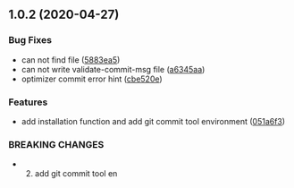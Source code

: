 ## 1.0.2 (2020-04-27)


### Bug Fixes

* can not find file ([5883ea5](https://github.com/Jen0/xzt-cli/commit/5883ea50a6fdea3960324931568fc4c81cfb00b7))
* can not write validate-commit-msg file ([a6345aa](https://github.com/Jen0/xzt-cli/commit/a6345aaa09c7128bb64da92e6f5d943c21363326))
* optimizer commit error hint ([cbe520e](https://github.com/Jen0/xzt-cli/commit/cbe520e03c1733532df5e123afe5578fe52426c1))


### Features

* add installation function and add git commit tool environment ([051a6f3](https://github.com/Jen0/xzt-cli/commit/051a6f31f6f2972d0e805bf2bf64444857538c6d))


### BREAKING CHANGES

* 2. add git commit tool en



